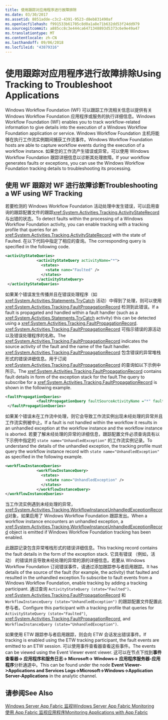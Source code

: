 ```yaml
---
title: 使用跟踪对应用程序进行故障排除
ms.date: 03/30/2017
ms.assetid: 8851adde-c3c2-4391-9523-d8eb831490af
ms.openlocfilehash: f991533b61705c8d0a1a8e71b632dd53f24dd979
ms.sourcegitcommit: a885cc8c3e444ca6471348893d5373c6e9e49a47
ms.translationtype: MT
ms.contentlocale: zh-CN
ms.lasthandoff: 09/06/2018
ms.locfileid: "43879316"
---
```

# <a name="using-tracking-to-troubleshoot-applications"></a><span data-ttu-id="e5e97-102">使用跟踪对应用程序进行故障排除</span><span class="sxs-lookup"><span data-stu-id="e5e97-102">Using Tracking to Troubleshoot Applications</span></span>
<span data-ttu-id="e5e97-103">Windows Workflow Foundation (WF) 可以跟踪工作流相关信息以提供有关 Windows Workflow Foundation 应用程序或服务的执行详细信息。</span><span class="sxs-lookup"><span data-stu-id="e5e97-103">Windows Workflow Foundation (WF) enables you to track workflow-related information to give details into the execution of a Windows Workflow Foundation application or service.</span></span> <span data-ttu-id="e5e97-104">Windows Workflow Foundation 主机将能够在执行工作流实例期间捕获工作流事件。</span><span class="sxs-lookup"><span data-stu-id="e5e97-104">Windows Workflow Foundation hosts are able to capture workflow events during the execution of a workflow instance.</span></span> <span data-ttu-id="e5e97-105">如果您的工作流产生错误或异常，可以使用 Windows Workflow Foundation 跟踪详细信息以诊断其处理故障。</span><span class="sxs-lookup"><span data-stu-id="e5e97-105">If your workflow generates faults or exceptions, you can use the Windows Workflow Foundation tracking details to troubleshooting its processing.</span></span>  
  
## <a name="troubleshooting-a-wf-using-wf-tracking"></a><span data-ttu-id="e5e97-106">使用 WF 跟踪对 WF 进行故障诊断</span><span class="sxs-lookup"><span data-stu-id="e5e97-106">Troubleshooting a WF using WF Tracking</span></span>  
 <span data-ttu-id="e5e97-107">若要检测的 Windows Workflow Foundation 活动处理中发生错误，可以启用查询的跟踪配置文件的跟踪<xref:System.Activities.Tracking.ActivityStateRecord>与出错的状态。</span><span class="sxs-lookup"><span data-stu-id="e5e97-107">To detect faults within the processing of a Windows Workflow Foundation activity, you can enable tracking with a tracking profile that queries for an <xref:System.Activities.Tracking.ActivityStateRecord> with the state of Faulted.</span></span> <span data-ttu-id="e5e97-108">在以下代码中指定了相应的查询。</span><span class="sxs-lookup"><span data-stu-id="e5e97-108">The corresponding query is specified in the following code.</span></span>  
  
```xml  
<activityStateQueries>  
              <activityStateQuery activityName="*">  
                <states>  
                  <state name="Faulted" />  
                </states>  
              </activityStateQuery>  
 </activityStateQueries>  
```  
  
 <span data-ttu-id="e5e97-109">如果某个错误发生传播并且在错误处理程序（如 <xref:System.Activities.Statements.TryCatch> 活动）中得到了处理，则可以使用 <xref:System.Activities.Tracking.FaultPropagationRecord> 检测到此错误。</span><span class="sxs-lookup"><span data-stu-id="e5e97-109">If a fault is propagated and handled within a fault handler (such as a <xref:System.Activities.Statements.TryCatch> activity) this can be detected using a <xref:System.Activities.Tracking.FaultPropagationRecord>.</span></span> <span data-ttu-id="e5e97-110"><xref:System.Activities.Tracking.FaultPropagationRecord> 可指示错误的源活动以及错误处理程序的名称。</span><span class="sxs-lookup"><span data-stu-id="e5e97-110">The <xref:System.Activities.Tracking.FaultPropagationRecord> indicates the source activity of the fault and the name of the fault handler.</span></span> <span data-ttu-id="e5e97-111"><xref:System.Activities.Tracking.FaultPropagationRecord> 包含错误的异常堆栈形式的错误详细信息。用于订阅 <xref:System.Activities.Tracking.FaultPropagationRecord> 的查询如以下示例中所示。</span><span class="sxs-lookup"><span data-stu-id="e5e97-111">The <xref:System.Activities.Tracking.FaultPropagationRecord> contains fault details in form of the exception stack for the fault.The query to subscribe for a <xref:System.Activities.Tracking.FaultPropagationRecord> is shown in the following example.</span></span>  
  
```xml  
<faultPropagationQueries>  
              <faultPropagationQuery faultSourceActivityName ="*" faultHandlerActivityName="*"/>  
 </faultPropagationQueries>  
```  
  
 <span data-ttu-id="e5e97-112">如果某个错误未在工作流中处理，则它会导致工作流实例出现未经处理的异常并且工作流实例被中止。</span><span class="sxs-lookup"><span data-stu-id="e5e97-112">If a fault is not handled within the workflow it results in an unhandled exception at the workflow instance and the workflow instance is aborted.</span></span> <span data-ttu-id="e5e97-113">若要了解未经处理的异常的详细信息，跟踪配置文件必须查询具有以下示例中指定的 `state name="UnhandledException"` 的工作流实例记录。</span><span class="sxs-lookup"><span data-stu-id="e5e97-113">To understand the details of the unhandled exception, the tracking profile must query the workflow instance record with `state name="UnhandledException"` as specified in the following example.</span></span>  
  
```xml  
<workflowInstanceQueries>  
              <workflowInstanceQuery>  
                <states>  
                  <state name="UnhandledException" />  
                </states>  
              </workflowInstanceQuery>  
</workflowInstanceQueries>  
```  
  
 <span data-ttu-id="e5e97-114">当工作流实例遇到未经处理的异常，<xref:System.Activities.Tracking.WorkflowInstanceUnhandledExceptionRecord>对象，如果启用了 Windows Workflow Foundation 跟踪发出。</span><span class="sxs-lookup"><span data-stu-id="e5e97-114">When a workflow instance encounters an unhandled exception, a <xref:System.Activities.Tracking.WorkflowInstanceUnhandledExceptionRecord> object is emitted if Windows Workflow Foundation tracking has been enabled.</span></span>  
  
 <span data-ttu-id="e5e97-115">此跟踪记录包含异常堆栈形式的错误详细信息。</span><span class="sxs-lookup"><span data-stu-id="e5e97-115">This tracking record contains the fault details in the form of the exception stack.</span></span> <span data-ttu-id="e5e97-116">它具有错误 （例如，活动） 的错误并且导致未经处理的异常的源的详细信息。若要从 Windows Workflow Foundation 订阅错误事件，请通过添加跟踪参与者启用跟踪。</span><span class="sxs-lookup"><span data-stu-id="e5e97-116">It has details of the source of the fault (for example, the activity) that faulted and resulted in the unhandled exception.To subscribe to fault events from a Windows Workflow Foundation, enable tracking by adding a tracking participant.</span></span> <span data-ttu-id="e5e97-117">通过查询 `ActivityStateQuery (state="Faulted")`、<xref:System.Activities.Tracking.FaultPropagationRecord> 和 `WorkflowInstanceQuery (state="UnhandledException")` 的跟踪配置文件配置此参与者。</span><span class="sxs-lookup"><span data-stu-id="e5e97-117">Configure this participant with a tracking profile that queries for `ActivityStateQuery (state="Faulted")`, <xref:System.Activities.Tracking.FaultPropagationRecord>, and `WorkflowInstanceQuery (state="UnhandledException")`.</span></span>  
  
 <span data-ttu-id="e5e97-118">如果使用 ETW 跟踪参与者启用跟踪，则会向 ETW 会话发出错误事件。</span><span class="sxs-lookup"><span data-stu-id="e5e97-118">If tracking is enabled using the ETW tracking participant, the fault events are emitted to an ETW session.</span></span> <span data-ttu-id="e5e97-119">可以使用事件查看器查看这些事件。</span><span class="sxs-lookup"><span data-stu-id="e5e97-119">The events can be viewed using the Event Viewer event viewer.</span></span> <span data-ttu-id="e5e97-120">这可以在节点下找到**事件查看器-> 应用程序和服务日志-> Microsoft-> Windows-> 应用程序服务器-应用程序**分析通道中。</span><span class="sxs-lookup"><span data-stu-id="e5e97-120">This can be found under the node **Event Viewer->Applications and Services Logs->Microsoft->Windows->Application Server-Applications** in the analytic channel.</span></span>  
  
## <a name="see-also"></a><span data-ttu-id="e5e97-121">请参阅</span><span class="sxs-lookup"><span data-stu-id="e5e97-121">See Also</span></span>  
 [<span data-ttu-id="e5e97-122">Windows Server App Fabric 监视</span><span class="sxs-lookup"><span data-stu-id="e5e97-122">Windows Server App Fabric Monitoring</span></span>](https://go.microsoft.com/fwlink/?LinkId=201273)  
 [<span data-ttu-id="e5e97-123">使用 App Fabric 监视应用程序</span><span class="sxs-lookup"><span data-stu-id="e5e97-123">Monitoring Applications with App Fabric</span></span>](https://go.microsoft.com/fwlink/?LinkId=201275)
